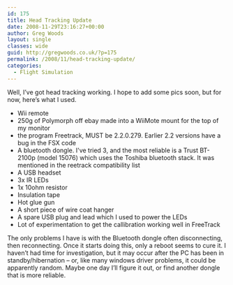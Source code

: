 ```yaml
---
id: 175
title: Head Tracking Update
date: 2008-11-29T23:16:27+00:00
author: Greg Woods
layout: single
classes: wide
guid: http://gregwoods.co.uk/?p=175
permalink: /2008/11/head-tracking-update/
categories:
  - Flight Simulation
---
```

Well, I’ve got head tracking working. I hope to add some pics soon, but for now, here’s what I used.

* Wii remote
* 250g of Polymorph off ebay made into a WiiMote mount for the top of my monitor
* the program Freetrack, MUST be 2.2.0.279. Earlier 2.2 versions have a bug in the FSX code
* A bluetooth dongle. I've tried 3, and the most reliable is a Trust BT-2100p (model 15076) which uses the Toshiba bluetooth stack. It was mentioned in the reetrack compatibility list
* A USB headset
* 3x IR LEDs
* 1x 10ohm resistor
* Insulation tape
* Hot glue gun
* A short piece of wire coat hanger
* A spare USB plug and lead which I used to power the LEDs
* Lot of experimentation to get the callibration working well in FreeTrack

The only problems I have is with the Bluetooth dongle often disconnecting, then reconnecting. Once it starts doing this, only a reboot seems to cure it. I haven’t had time for investigation, but it may occur after the PC has been in standby/hibernation – or, like many windows driver problems, it could be apparently random. Maybe one day I’ll figure it out, or find another dongle that is more reliable.